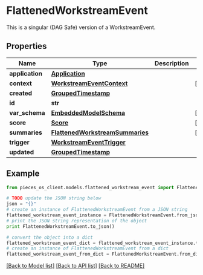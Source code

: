# FlattenedWorkstreamEvent

This is a singular (DAG Safe) version of a WorkstreamEvent.

## Properties
Name | Type | Description | Notes
------------ | ------------- | ------------- | -------------
**application** | [**Application**](Application.md) |  | 
**context** | [**WorkstreamEventContext**](WorkstreamEventContext.md) |  | [optional] 
**created** | [**GroupedTimestamp**](GroupedTimestamp.md) |  | 
**id** | **str** |  | 
**var_schema** | [**EmbeddedModelSchema**](EmbeddedModelSchema.md) |  | [optional] 
**score** | [**Score**](Score.md) |  | [optional] 
**summaries** | [**FlattenedWorkstreamSummaries**](FlattenedWorkstreamSummaries.md) |  | [optional] 
**trigger** | [**WorkstreamEventTrigger**](WorkstreamEventTrigger.md) |  | 
**updated** | [**GroupedTimestamp**](GroupedTimestamp.md) |  | 

## Example

```python
from pieces_os_client.models.flattened_workstream_event import FlattenedWorkstreamEvent

# TODO update the JSON string below
json = "{}"
# create an instance of FlattenedWorkstreamEvent from a JSON string
flattened_workstream_event_instance = FlattenedWorkstreamEvent.from_json(json)
# print the JSON string representation of the object
print FlattenedWorkstreamEvent.to_json()

# convert the object into a dict
flattened_workstream_event_dict = flattened_workstream_event_instance.to_dict()
# create an instance of FlattenedWorkstreamEvent from a dict
flattened_workstream_event_from_dict = FlattenedWorkstreamEvent.from_dict(flattened_workstream_event_dict)
```
[[Back to Model list]](../README.md#documentation-for-models) [[Back to API list]](../README.md#documentation-for-api-endpoints) [[Back to README]](../README.md)


